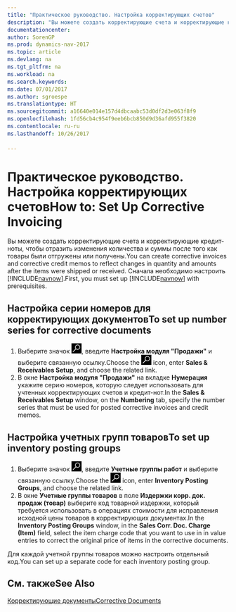 ```yaml
---
title: "Практическое руководство. Настройка корректирующих счетов"
description: "Вы можете создать корректирующие счета и корректирующие кредит-ноты, чтобы отразить изменения количества и суммы после того как товары были отгружены или получены."
documentationcenter: 
author: SorenGP
ms.prod: dynamics-nav-2017
ms.topic: article
ms.devlang: na
ms.tgt_pltfrm: na
ms.workload: na
ms.search.keywords: 
ms.date: 07/01/2017
ms.author: sgroespe
ms.translationtype: HT
ms.sourcegitcommit: a16640e014e157d4dbcaabc53d0df2d3e063f8f9
ms.openlocfilehash: 1fd56cb4c954f9eeb6bcb850d9d36afd955f3820
ms.contentlocale: ru-ru
ms.lasthandoff: 10/26/2017

---
```

# <a name="how-to-set-up-corrective-invoicing"></a><span data-ttu-id="4a765-103">Практическое руководство. Настройка корректирующих счетов</span><span class="sxs-lookup"><span data-stu-id="4a765-103">How to: Set Up Corrective Invoicing</span></span>
<span data-ttu-id="4a765-104">Вы можете создать корректирующие счета и корректирующие кредит-ноты, чтобы отразить изменения количества и суммы после того как товары были отгружены или получены.</span><span class="sxs-lookup"><span data-stu-id="4a765-104">You can create corrective invoices and corrective credit memos to reflect changes in quantity and amounts after the items were shipped or received.</span></span> <span data-ttu-id="4a765-105">Сначала необходимо настроить [!INCLUDE[navnow](../../includes/navnow_md.md)].</span><span class="sxs-lookup"><span data-stu-id="4a765-105">First, you must set up [!INCLUDE[navnow](../../includes/navnow_md.md)] with prerequisites.</span></span>  

## <a name="to-set-up-number-series-for-corrective-documents"></a><span data-ttu-id="4a765-106">Настройка серии номеров для корректирующих документов</span><span class="sxs-lookup"><span data-stu-id="4a765-106">To set up number series for corrective documents</span></span>  

1.  <span data-ttu-id="4a765-107">Выберите значок ![Поиск страницы или отчета](../../media/ui-search/search_small.png "Значок поиска страницы или отчета"), введите **Настройка модуля "Продажи"** и выберите связанную ссылку.</span><span class="sxs-lookup"><span data-stu-id="4a765-107">Choose the ![Search for Page or Report](../../media/ui-search/search_small.png "Search for Page or Report icon") icon, enter **Sales & Receivables Setup**, and choose the related link.</span></span>  
2.  <span data-ttu-id="4a765-108">В окне **Настройка модуля "Продажи"** на вкладке **Нумерация** укажите серию номеров, которую следует использовать для учтенных корректирующих счетов и кредит-нот.</span><span class="sxs-lookup"><span data-stu-id="4a765-108">In the **Sales & Receivables Setup** window, on the **Numbering** tab, specify the number series that must be used for posted corrective invoices and credit memos.</span></span>  

## <a name="to-set-up-inventory-posting-groups"></a><span data-ttu-id="4a765-109">Настройка учетных групп товаров</span><span class="sxs-lookup"><span data-stu-id="4a765-109">To set up inventory posting groups</span></span>  

1.  <span data-ttu-id="4a765-110">Выберите значок ![Поиск страницы или отчета](../../media/ui-search/search_small.png "Значок поиска страницы или отчета"), введите **Учетные группы работ** и выберите связанную ссылку.</span><span class="sxs-lookup"><span data-stu-id="4a765-110">Choose the ![Search for Page or Report](../../media/ui-search/search_small.png "Search for Page or Report icon") icon, enter **Inventory Posting Groups**, and choose the related link.</span></span>
2.  <span data-ttu-id="4a765-111">В окне **Учетные группы товаров** в поле **Издержки корр. док. продаж (товар)** выберите код товарной издержки, который требуется использовать в операциях стоимости для исправления исходной цены товаров в корректирующих документах.</span><span class="sxs-lookup"><span data-stu-id="4a765-111">In the **Inventory Posting Groups** window, in the **Sales Corr. Doc. Charge (Item)** field, select the item charge code that you want to use in in value entries to correct the original price of items in the corrective documents.</span></span>  

<span data-ttu-id="4a765-112">Для каждой учетной группы товаров можно настроить отдельный код.</span><span class="sxs-lookup"><span data-stu-id="4a765-112">You can set up a separate code for each inventory posting group.</span></span>  

## <a name="see-also"></a><span data-ttu-id="4a765-113">См. также</span><span class="sxs-lookup"><span data-stu-id="4a765-113">See Also</span></span>  
 [<span data-ttu-id="4a765-114">Корректирующие документы</span><span class="sxs-lookup"><span data-stu-id="4a765-114">Corrective Documents</span></span>](corrective-documents.md)

